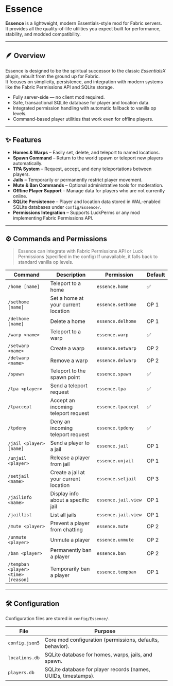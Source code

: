 # Essence

**Essence** is a lightweight, modern Essentials-style mod for Fabric servers.  
It provides all the quality-of-life utilities you expect built for performance, stability, and modded compatibility.

---

## 🪶 Overview

Essence is designed to be the spiritual successor to the classic *EssentialsX* plugin, rebuilt from the ground up for Fabric.  
It focuses on simplicity, persistence, and integration with modern systems like the Fabric Permissions API and SQLite storage.

- Fully server-side — no client mod required.  
- Safe, transactional SQLite database for player and location data.  
- Integrated permission handling with automatic fallback to vanilla op levels.  
- Command-based player utilities that work even for offline players.

---

## ✨ Features

- **Homes & Warps** – Easily set, delete, and teleport to named locations.
- **Spawn Command** – Return to the world spawn or teleport new players automatically.
- **TPA System** – Request, accept, and deny teleportations between players.
- **Jails** – Temporarily or permanently restrict player movement.
- **Mute & Ban Commands** – Optional administrative tools for moderation.
- **Offline Player Support** – Manage data for players who are not currently online.
- **SQLite Persistence** – Player and location data stored in WAL-enabled SQLite databases under `config/Essence/`.
- **Permissions Integration** – Supports LuckPerms or any mod implementing Fabric Permissions API.

---

## ⚙️ Commands and Permissions
> Essence can integrate with Fabric Permissions API or Luck Permissions (specified in the config)
> If unavailable, it falls back to standard vanilla op levels.

| Command | Description | Permission | Default |
|----------|--------------|-------------|----------|
| `/home [name]` | Teleport to a home | `essence.home` | ✅ |
| `/sethome [name]` | Set a home at your current location | `essence.sethome` | OP 1 |
| `/delhome [name]` | Delete a home | `essence.delhome` | OP 1 |
| `/warp <name>` | Teleport to a warp | `essence.warp` | ✅ |
| `/setwarp <name>` | Create a warp | `essence.setwarp` | OP 2 |
| `/delwarp <name>` | Remove a warp | `essence.delwarp` | OP 2 |
| `/spawn` | Teleport to the spawn point | `essence.spawn` | ✅ |
| `/tpa <player>` | Send a teleport request | `essence.tpa` | ✅ |
| `/tpaccept` | Accept an incoming teleport request | `essence.tpaccept` | ✅ |
| `/tpdeny` | Deny an incoming teleport request | `essence.tpdeny` | ✅ |
| `/jail <player> [name]` | Send a player to a jail | `essence.jail` | OP 1 |
| `/unjail <player>` | Release a player from jail | `essence.unjail` | OP 1 |
| `/setjail <name>` | Create a jail at your current location | `essence.setjail` | OP 3 |
| `/jailinfo <name>` | Display info about a specific jail | `essence.jail.view` | OP 1 |
| `/jaillist` | List all jails | `essence.jail.view` | OP 1 |
| `/mute <player>` | Prevent a player from chatting | `essence.mute` | OP 2 |
| `/unmute <player>` | Unmute a player | `essence.unmute` | OP 2 |
| `/ban <player>` | Permanently ban a player | `essence.ban` | OP 2 |
| `/tempban <player> <time> [reason]` | Temporarily ban a player | `essence.tempban` | OP 1 |

---

## 🛠️ Configuration

Configuration files are stored in `config/Essence/`.

| File | Purpose |
|------|----------|
| `config.json5` | Core mod configuration (permissions, defaults, behavior). |
| `locations.db` | SQLite database for homes, warps, jails, and spawn. |
| `players.db` | SQLite database for player records (names, UUIDs, timestamps). |
